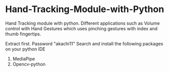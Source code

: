 # Hand-Tracking-Module-with-Python
Hand Tracking module with python. Different applications such as Volume control with Hand Gestures which uses pinching gestures with index and thumb fingertips.

Extract first. Password "akachi11"
Search and install the following packages on your python IDE
1. MediaPipe
2. Opencv-python
